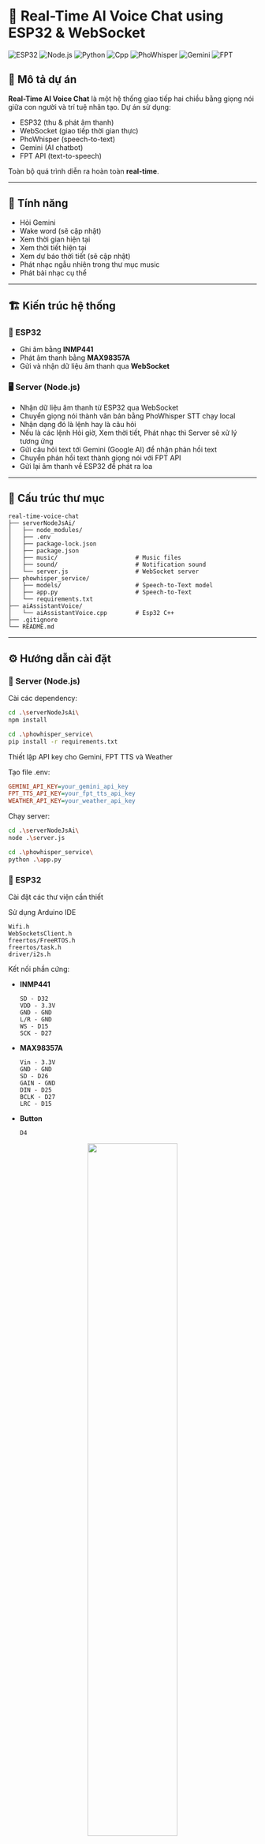 # 🤖 Real-Time AI Voice Chat using ESP32 & WebSocket

![ESP32](https://img.shields.io/badge/ESP32-RealTime-lightblue)
![Node.js](https://img.shields.io/badge/Node.js-Server-yellowgreen)
![Python](https://img.shields.io/badge/Python-Server-blue)
![Cpp](https://img.shields.io/badge/Cpp-Hardware-violet)
![PhoWhisper](https://img.shields.io/badge/PhoWhisper-STT-red)
![Gemini](https://img.shields.io/badge/Gemini-AI-green)
![FPT](https://img.shields.io/badge/FPT-TTS-blueviolet)

## 🧠 Mô tả dự án

**Real-Time AI Voice Chat** là một hệ thống giao tiếp hai chiều bằng giọng nói giữa con người và trí tuệ nhân tạo. Dự án sử dụng:

- ESP32 (thu & phát âm thanh)
- WebSocket (giao tiếp thời gian thực)
- PhoWhisper (speech-to-text)
- Gemini (AI chatbot)
- FPT API (text-to-speech)

Toàn bộ quá trình diễn ra hoàn toàn **real-time**.

---

## 🚀 Tính năng
- Hỏi Gemini
- Wake word (sẽ cập nhật)
- Xem thời gian hiện tại
- Xem thời tiết hiện tại
- Xem dự báo thời tiết (sẽ cập nhật)
- Phát nhạc ngẫu nhiên trong thư mục music
- Phát bài nhạc cụ thể

---

## 🏗️ Kiến trúc hệ thống

### 📡 ESP32
- Ghi âm bằng **INMP441**
- Phát âm thanh bằng **MAX98357A**
- Gửi và nhận dữ liệu âm thanh qua **WebSocket**

### 🖥️ Server (Node.js)
- Nhận dữ liệu âm thanh từ ESP32 qua WebSocket
- Chuyển giọng nói thành văn bản bằng PhoWhisper STT chạy local
- Nhận dạng đó là lệnh hay là câu hỏi
- Nếu là các lệnh Hỏi giờ, Xem thời tiết, Phát nhạc thì Server sẽ xử lý tương ứng
- Gửi câu hỏi text tới Gemini (Google AI) để nhận phản hồi text
- Chuyển phản hồi text thành giọng nói với FPT API
- Gửi lại âm thanh về ESP32 để phát ra loa

---

## 📁 Cấu trúc thư mục
    real-time-voice-chat
    ├── serverNodeJsAi/
    │   ├── node_modules/
    │   ├── .env
    │   ├── package-lock.json
    │   ├── package.json
    │   ├── music/                      # Music files
    │   ├── sound/                      # Notification sound
    │   └── server.js                   # WebSocket server
    ├── phowhisper_service/
    │   ├── models/                     # Speech-to-Text model
    │   ├── app.py                      # Speech-to-Text
    │   └── requirements.txt                   
    ├── aiAssistantVoice/
    │   └── aiAssistantVoice.cpp        # Esp32 C++
    ├── .gitignore
    └── README.md
---

## ⚙️ Hướng dẫn cài đặt

### 🔧 Server (Node.js)

Cài các dependency:
```bash
cd .\serverNodeJsAi\
npm install
```

```bash
cd .\phowhisper_service\
pip install -r requirements.txt
```

Thiết lập API key cho Gemini, FPT TTS và Weather

Tạo file .env:
```ini
GEMINI_API_KEY=your_gemini_api_key
FPT_TTS_API_KEY=your_fpt_tts_api_key
WEATHER_API_KEY=your_weather_api_key
```
Chạy server:
```bash
cd .\serverNodeJsAi\
node .\server.js
```

```bash
cd .\phowhisper_service\
python .\app.py
```
### 📲 ESP32
Cài đặt các thư viện cần thiết

Sử dụng Arduino IDE

    Wifi.h
    WebSocketsClient.h
    freertos/FreeRTOS.h
    freertos/task.h
    driver/i2s.h

Kết nối phần cứng:
- **INMP441**
  
      SD - D32
      VDD - 3.3V
      GND - GND
      L/R - GND
      WS - D15
      SCK - D27
  
- **MAX98357A**
  
      Vin - 3.3V
      GND - GND
      SD - D26
      GAIN - GND
      DIN - D25
      BCLK - D27
      LRC - D15
  
- **Button**
  
      D4

<p align="center">
  <img src="https://github.com/user-attachments/assets/922f9d24-55e0-47dd-a36e-287696f1e439" alt="" width="60%">
</p>

**Đang cập nhật...**
